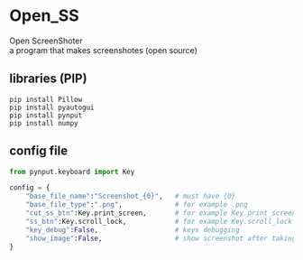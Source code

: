 # Open_SS
Open ScreenShoter<br>
a program that makes screenshotes (open source)

## libraries (PIP)
```
pip install Pillow
pip install pyautogui
pip install pynput
pip install numpy
```

## config file
```python
from pynput.keyboard import Key

config = {
    "base_file_name":"Screenshot_{0}",   # must have {0}
    "base_file_type":".png",             # for example .png
    "cut_ss_btn":Key.print_screen,       # for example Key.print_screen
    "ss_btn":Key.scroll_lock,            # for example Key.scroll_lock
    "key_debug":False,                   # keys debugging
    "show_image":False,                  # show screenshot after taking it
}
```
